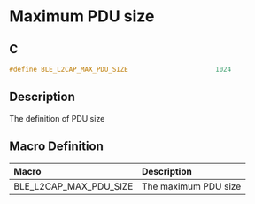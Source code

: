 # Maximum PDU size

## C

```c
#define BLE_L2CAP_MAX_PDU_SIZE                      1024
```

## Description

The definition of PDU size

## Macro Definition

|Macro|Description|
|:---|:---|
|BLE_L2CAP_MAX_PDU_SIZE|The maximum PDU size|
